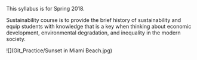 This syllabus is for Spring 2018. 

Sustainability course is to provide the brief history of sustainability and equip students with knowledge that is a key when thinking about economic development, environmental degradation, and inequality in the modern society. 
 
![](Git_Practice/Sunset in Miami Beach.jpg)